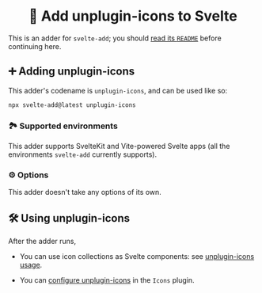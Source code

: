 <h1 align="center">🐧 Add unplugin-icons to Svelte</h1>

This is an adder for `svelte-add`; you should [read its `README`](https://github.com/svelte-add/svelte-add#readme) before continuing here.

## ➕ Adding unplugin-icons

This adder's codename is `unplugin-icons`, and can be used like so:

```sh
npx svelte-add@latest unplugin-icons
```

### 🏞 Supported environments

This adder supports SvelteKit and Vite-powered Svelte apps (all the environments `svelte-add` currently supports).

### ⚙️ Options

This adder doesn't take any options of its own.

## 🛠 Using unplugin-icons

After the adder runs,

- You can use icon collections as Svelte components: see [unplugin-icons usage](https://github.com/antfu/unplugin-icons#usage).

- You can [configure unplugin-icons](https://github.com/antfu/unplugin-icons#options) in the `Icons` plugin.
